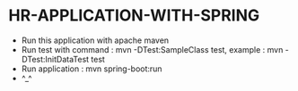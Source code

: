 # HR-APPLICATION-WITH-SPRING
- Run this application with apache maven
- Run test with command : mvn -DTest:SampleClass test, example : mvn -DTest:InitDataTest test
- Run application : mvn spring-boot:run
- ^_^
